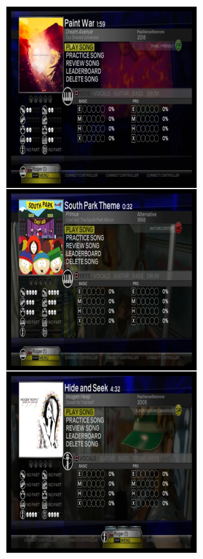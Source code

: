 <p align='center'>
    <img src="https://github.com/ruggeryiury/ruggy-customs-projects/blob/master/images/paintwar.webp" width='853px' height='480px' alt='"Paint War", by Dream Avenue' title='"Paint War", by Dream Avenue'/>
    <img src="https://github.com/ruggeryiury/ruggy-customs-projects/blob/master/images/southparktheme.webp" width='853px' height='480px' alt='"South Park Theme", by Primus' title='"South Park Theme", by Primus'/>
    <img src="https://github.com/ruggeryiury/ruggy-customs-projects/blob/master/images/hideandseek.webp" width='853px' height='480px' alt='"Hide and Seek", by Imogen Heap' title='"Hide and Seek", by Imogen Heap'/>
</p>
